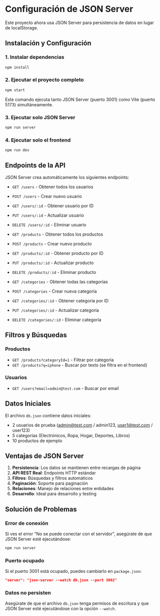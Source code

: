 # Configuración de JSON Server

Este proyecto ahora usa JSON Server para persistencia de datos en lugar de localStorage.

## Instalación y Configuración

### 1. Instalar dependencias
```bash
npm install
```

### 2. Ejecutar el proyecto completo
```bash
npm start
```
Este comando ejecuta tanto JSON Server (puerto 3001) como Vite (puerto 5173) simultáneamente.

### 3. Ejecutar solo JSON Server
```bash
npm run server
```

### 4. Ejecutar solo el frontend
```bash
npm run dev
```

## Endpoints de la API

JSON Server crea automáticamente los siguientes endpoints:

- `GET /users` - Obtener todos los usuarios
- `POST /users` - Crear nuevo usuario
- `GET /users/:id` - Obtener usuario por ID
- `PUT /users/:id` - Actualizar usuario
- `DELETE /users/:id` - Eliminar usuario

- `GET /products` - Obtener todos los productos
- `POST /products` - Crear nuevo producto
- `GET /products/:id` - Obtener producto por ID
- `PUT /products/:id` - Actualizar producto
- `DELETE /products/:id` - Eliminar producto

- `GET /categories` - Obtener todas las categorías
- `POST /categories` - Crear nueva categoría
- `GET /categories/:id` - Obtener categoría por ID
- `PUT /categories/:id` - Actualizar categoría
- `DELETE /categories/:id` - Eliminar categoría

## Filtros y Búsquedas

### Productos
- `GET /products?categoryId=1` - Filtrar por categoría
- `GET /products?q=iphone` - Buscar por texto (se filtra en el frontend)

### Usuarios
- `GET /users?email=admin@test.com` - Buscar por email

## Datos Iniciales

El archivo `db.json` contiene datos iniciales:
- 2 usuarios de prueba (admin@test.com / admin123, user1@test.com / user123)
- 5 categorías (Electrónicos, Ropa, Hogar, Deportes, Libros)
- 10 productos de ejemplo

## Ventajas de JSON Server

1. **Persistencia**: Los datos se mantienen entre recargas de página
2. **API REST Real**: Endpoints HTTP estándar
3. **Filtros**: Búsquedas y filtros automáticos
4. **Paginación**: Soporte para paginación
5. **Relaciones**: Manejo de relaciones entre entidades
6. **Desarrollo**: Ideal para desarrollo y testing

## Solución de Problemas

### Error de conexión
Si ves el error "No se puede conectar con el servidor", asegúrate de que JSON Server esté ejecutándose:
```bash
npm run server
```

### Puerto ocupado
Si el puerto 3001 está ocupado, puedes cambiarlo en `package.json`:
```json
"server": "json-server --watch db.json --port 3002"
```

### Datos no persisten
Asegúrate de que el archivo `db.json` tenga permisos de escritura y que JSON Server esté ejecutándose con la opción `--watch`.
